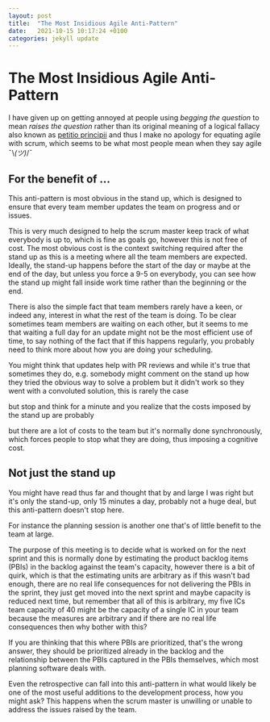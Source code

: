 ```yaml
---
layout: post
title:  "The Most Insidious Agile Anti-Pattern"
date:   2021-10-15 10:17:24 +0100
categories: jekyll update
---
```

# The Most Insidious Agile Anti-Pattern

 I have given up on getting annoyed at people using _begging the question_ to mean _raises the question_ rather than its original meaning of a logical fallacy also known as [petitio principii](https://en.wikipedia.org/wiki/Begging_the_question) and thus I make no apology for equating agile with scrum, which seems to be what most people mean when they say agile  ¯\\_(ツ)_/¯

## For the benefit of ...

This anti-pattern is most obvious in the stand up, which is designed to ensure that every team member updates the team on progress and or issues. 

This is very much designed to help the scrum master keep track of what everybody is up to, which is fine as goals go, however this is not free of cost. The most obvious cost is the context switching required after the stand up as this is a meeting where all the team members are expected. Ideally, the stand-up happens before the start of the day or maybe at the end of the day, but unless you force a 9-5 on everybody, you can see how the stand up might fall inside work time rather than the beginning or the end. 

There is also the simple fact that team members rarely have a keen, or indeed any, interest in what the rest of the team is doing. To be clear sometimes team members are waiting on each other, but it seems to me that waiting a full day for an update might not be the most efficient use of time, to say nothing of the fact that if this happens regularly, you probably need to think more about how you are doing your scheduling.

You might think that updates help with PR reviews and while it's true that sometimes they do, e.g. somebody might comment on the stand up how they tried the obvious way to solve a problem but it didn't work so they went with a convoluted solution, this is rarely the case


but stop and think for a minute and you realize that the costs imposed by the stand up are probably

 but there are a lot of costs to the team but it's normally done synchronously, which forces people to stop what they are doing, thus imposing a cognitive cost. 

## Not just the stand up

You might have read thus far and thought that by and large I was right but it's only the stand-up, only 15 minutes a day, probably not a huge deal, but this anti-pattern doesn't stop here.

For instance the planning session is another one that's of little benefit to the team at large.

The purpose of this meeting is to decide what is worked on for the next sprint and this is normally done by estimating the product backlog items (PBIs) in the backlog against the team's capacity, however there is a bit of quirk, which is that the estimating units are arbitrary as if this wasn't bad enough, there are no real life consequences for not delivering the PBIs in the sprint, they just get moved into the next sprint and maybe capacity is reduced next time, but remember that all of this is arbitrary, my five ICs team capacity of 40 might be the capacity of a single IC in your team because the measures are arbitrary and if there are no real life consequences then why bother with this?

If you are thinking that this where PBIs are prioritized, that's the wrong answer, they should be prioritized already in the backlog and the relationship between the PBIs captured in the PBIs themselves, which most planning software deals with.

Even the retrospective can fall into this anti-pattern in what would likely be one of the most useful additions to the development process, how you might ask?  This happens when the scrum master is unwilling or unable to address the issues raised by the team.